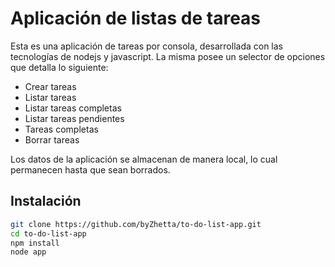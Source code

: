 # Aplicación de listas de tareas

Esta es una aplicación de tareas por consola, desarrollada con las tecnologías de nodejs y javascript. La misma posee un selector de opciones que detalla lo siguiente:

- Crear tareas
- Listar tareas
- Listar tareas completas
- Listar tareas pendientes
- Tareas completas
- Borrar tareas

Los datos de la aplicación se almacenan de manera local, lo cual permanecen hasta que sean borrados.

## Instalación

```bash
git clone https://github.com/byZhetta/to-do-list-app.git
cd to-do-list-app
npm install
node app
```
